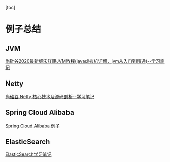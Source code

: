 [toc]

# 例子总结

## JVM

[尚硅谷2020最新版宋红康JVM教程(java虚拟机详解，jvm从入门到精通)--学习笔记](https://github.com/HomanLiang/study-demo/blob/main/jvm-demo/document/index.md)



## Netty

[尚硅谷 Netty 核心技术及源码剖析--学习笔记]( https://github.com/HomanLiang/study-demo/blob/main/netty-demo/document/index.md )



## Spring Cloud Alibaba

[Spring Cloud Alibaba 例子](https://github.com/HomanLiang/study-demo/blob/main/spring-cloud-alibaba-demo/index.md )



## ElasticSearch

[ElasticSearch学习笔记](https://github.com/HomanLiang/study-demo/blob/main/elastic-search-demo/document/index.md)